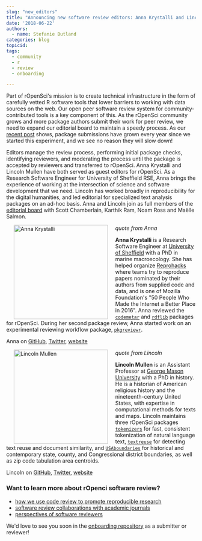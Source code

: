 ```yaml
---
slug: "new_editors"
title: "Announcing new software review editors: Anna Krystalli and Lincoln Mullen"
date: '2018-06-22'
authors:
  - name: Stefanie Butland
categories: blog
topicid:
tags:
  - community
  - r
  - review
  - onboarding

---
```

Part of rOpenSci's mission is to create technical infrastructure in the form of carefully vetted R software tools that lower barriers to working with data sources on the web. Our open peer software review system for community-contributed tools is a key component of this. As the rOpenSci community grows and more package authors submit their work for peer review, we need to expand our editorial board to maintain a speedy process. As our [recent post](https://ropensci.org/blog/2018/05/03/onboarding-is-work/#work-done-by-editors) shows, package submissions have grown every year since we started this experiment, and we see no reason they will slow down!

Editors manage the review process, performing initial package checks, identifying reviewers, and moderating the process until the package is accepted by reviewers and transferred to rOpenSci. Anna Krystalli and Lincoln Mullen have both served as guest editors for rOpenSci. As a Research Software Engineer for University of Sheffield RSE, Anna brings the experience of working at the intersection of science and software development that we need. Lincoln has worked broadly in reproducibility for the digital humanities, and led editorial for specialized text analysis packages on an ad-hoc basis. Anna and Lincoln join as full members of the [editorial board](https://github.com/ropensci/onboarding#editors) with Scott Chamberlain, Karthik Ram, Noam Ross and Maëlle Salmon.

<img src="/img/blog-images/2018-06-22-new-editors/anna-krystalli.jpg" alt="Anna Krystalli" style="margin: 0px 20px; width: 250px;" align="left"> _quote from Anna_

**Anna Krystalli** is a Research Software Engineer at [University of Sheffield](http://rse.shef.ac.uk/) with a PhD in marine macroecology. She has helped organize [Reprohacks](http://rse.shef.ac.uk/blog/opencon_london/) where teams try to reproduce papers nominated by their authors from supplied code and data, and is one of Mozilla Foundation's "50 People Who Made the Internet a Better Place in 2016". Anna reviewed the [`codemetar`](https://github.com/ropensci/onboarding/issues/130) and [`rdflib`](https://github.com/ropensci/onboarding/issues/169) packages for rOpenSci. During her second package review, Anna started work on an experimental reviewing workflow package, [`pkgreviewr`](https://github.com/ropenscilabs/pkgreviewr).

Anna on [GitHub](https://github.com/annakrystalli), [Twitter](https://twitter.com/annakrystalli), [website](http://annakrystalli.me/)

<img src="/img/blog-images/2018-06-22-new-editors/lincoln-mullen.jpg" alt="Lincoln Mullen" style="margin: 0px 20px; width: 250px;" align="left"> _quote from Lincoln_

**Lincoln Mullen** is an Assistant Professor at [George Mason University](https://historyarthistory.gmu.edu/) with a PhD in history. He is a historian of American religious history and the nineteenth-century United States, with expertise in computational methods for texts and maps. Lincoln maintains three rOpenSci packages [`tokenizers`](https://github.com/ropensci/tokenizers) for fast, consistent tokenization of natural language text, [`textreuse`](https://github.com/ropensci/textreuse) for detecting text reuse and document similarity, and [`USAboundaries`](https://github.com/ropensci/USAboundaries) for historical and contemporary state, county, and Congressional district boundaries, as well as zip code tabulation area centroids.

Lincoln on [GitHub](https://github.com/lmullen), [Twitter](https://twitter.com/lincolnmullen), [website](https://lincolnmullen.com/)

### Want to learn more about rOpenci software review?
- [how we use code review to promote reproducible research](https://ropensci.org/blog/2017/09/01/nf-softwarereview/)
- [software review collaborations with academic journals](https://ropensci.org/blog/2017/11/29/review-collaboration-mee/)
- [perspectives of software reviewers](https://ropensci.org/tags/reviewer/)

We'd love to see you soon in the [onboarding repository](https://github.com/ropensci/onboarding#ropensci-onboarding) as a submitter or reviewer!
